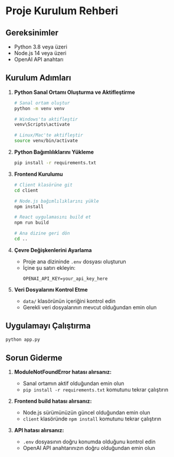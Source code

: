 # Proje Kurulum Rehberi

## Gereksinimler
- Python 3.8 veya üzeri
- Node.js 14 veya üzeri
- OpenAI API anahtarı

## Kurulum Adımları

1. **Python Sanal Ortamı Oluşturma ve Aktifleştirme**
   ```bash
   # Sanal ortam oluştur
   python -m venv venv
   
   # Windows'ta aktifleştir
   venv\Scripts\activate
   
   # Linux/Mac'te aktifleştir
   source venv/bin/activate
   ```

2. **Python Bağımlılıklarını Yükleme**
   ```bash
   pip install -r requirements.txt
   ```

3. **Frontend Kurulumu**
   ```bash
   # Client klasörüne git
   cd client
   
   # Node.js bağımlılıklarını yükle
   npm install
   
   # React uygulamasını build et
   npm run build
   
   # Ana dizine geri dön
   cd ..
   ```

4. **Çevre Değişkenlerini Ayarlama**
   - Proje ana dizininde `.env` dosyası oluşturun
   - İçine şu satırı ekleyin:
     ```
     OPENAI_API_KEY=your_api_key_here
     ```

5. **Veri Dosyalarını Kontrol Etme**
   - `data/` klasörünün içeriğini kontrol edin
   - Gerekli veri dosyalarının mevcut olduğundan emin olun

## Uygulamayı Çalıştırma
```bash
python app.py
```

## Sorun Giderme

1. **ModuleNotFoundError hatası alırsanız:**
   - Sanal ortamın aktif olduğundan emin olun
   - `pip install -r requirements.txt` komutunu tekrar çalıştırın

2. **Frontend build hatası alırsanız:**
   - Node.js sürümünüzün güncel olduğundan emin olun
   - `client` klasöründe `npm install` komutunu tekrar çalıştırın

3. **API hatası alırsanız:**
   - `.env` dosyasının doğru konumda olduğunu kontrol edin
   - OpenAI API anahtarınızın doğru olduğundan emin olun 